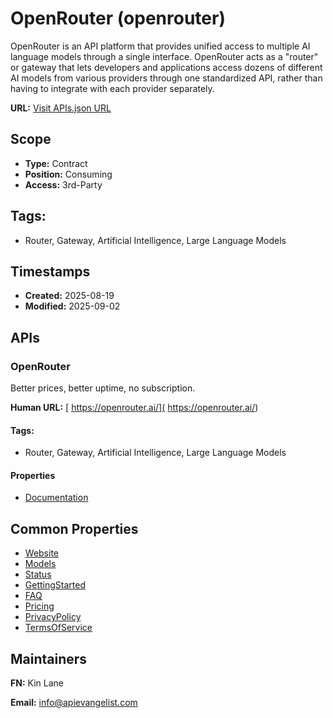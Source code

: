 # OpenRouter (openrouter)
OpenRouter is an API platform that provides unified access to multiple AI language models through a single interface. OpenRouter acts as a "router" or gateway that lets developers and applications access dozens of different AI models from various providers through one standardized API, rather than having to integrate with each provider separately.

**URL:** [Visit APIs.json URL](https://raw.githubusercontent.com/api-evangelist/openrouter/refs/heads/main/apis.yml)

## Scope

- **Type:** Contract 
- **Position:** Consuming 
- **Access:** 3rd-Party 

## Tags:

 - Router, Gateway, Artificial Intelligence, Large Language Models

## Timestamps

- **Created:** 2025-08-19 
- **Modified:** 2025-09-02 

## APIs

### OpenRouter
Better prices, better uptime, no subscription. 

**Human URL:** [ https://openrouter.ai/]( https://openrouter.ai/)


#### Tags:

 - Router, Gateway, Artificial Intelligence, Large Language Models

#### Properties

- [Documentation]( https://openrouter.ai/)

## Common Properties

- [Website](https://openrouter.ai/)
- [Models](https://openrouter.ai/models)
- [Status](https://status.openrouter.ai/)
- [GettingStarted](https://openrouter.ai/docs/quickstart)
- [FAQ](https://openrouter.ai/docs/faq)
- [Pricing](https://openrouter.ai/models?fmt=table)
- [PrivacyPolicy](https://openrouter.ai/privacy)
- [TermsOfService](https://openrouter.ai/terms)

## Maintainers

**FN:** Kin Lane

**Email:** info@apievangelist.com

